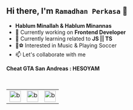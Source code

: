 ## Hi there, I'm `Ramadhan Perkasa` 👋
<ul>
  <li><b>Hablum Minallah & Hablum Minannas</b></li>
  <li>🔭 Currently working on <b>Frontend Developer</b></li>
  <li>🌱 Currently learning related to <b>JS || TS</b></li>
  <li>🎸⚽ Interested in Music & Playing Soccer</li>
  <li>📫 Let's collaborate with me</li>
</ul>

<b>Cheat GTA San Andreas : HESOYAM</b>

<br />

<table>
  <tr>
<!--     <td valign="center"><img src="https://www.datocms-assets.com/75941/1657707878-nextjs_logo.png" alt="base-type" width="30" /></td> -->
    <td valign="center"><img src="https://upload.wikimedia.org/wikipedia/commons/thumb/a/a7/React-icon.svg/1200px-React-icon.svg.png" alt="base-type" width="30" /></td>
    <td valign="center"><img src="https://upload.wikimedia.org/wikipedia/commons/thumb/4/4c/Typescript_logo_2020.svg/1200px-Typescript_logo_2020.svg.png" alt="base-type" width="30" /></td>
    <td valign="center"><img src="https://upload.wikimedia.org/wikipedia/commons/thumb/d/d5/Tailwind_CSS_Logo.svg/1200px-Tailwind_CSS_Logo.svg.png" alt="base-type" width="30" /></td>
  </tr>
</table>




